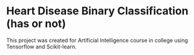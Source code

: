 # Heart Disease Binary Classification (has or not)
This project was created for Artificial Intelligence course in college using Tensorflow and Scikit-learn.
